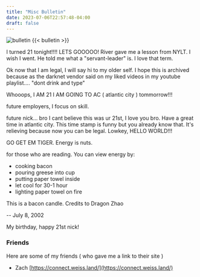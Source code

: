 ```yaml
---
title: "Misc Bulletin"
date: 2023-07-06T22:57:48-04:00
draft: false
---
```


![bulletin](/images/bulletin.jpg)
{{< bulletin >}}

I turned 21 tonight!!!! LETS GOOOOO!
River gave me a lesson from NYLT. I wish I went. He told me what a "servant-leader" is. I love that term.

Ok now that I am legal, I will say hi to my older self. I hope this is archived because
as the darknet vendor said on my liked videos in my youtube playlist....
"dont drink and type" 

Whooops, I AM 21 I AM GOING TO AC ( atlantic city ) tommorrow!!!

future employers, I focus on skill. 

future nick... bro I cant believe this was ur 21st, I love you bro. Have a great time in atlantic city. This time stamp is funny
but you already know that. It's relieving because now you can be legal. Lowkey, HELLO WORLD!!!

GO GET EM TIGER. Energy is nuts. 

for those who are reading. You can view energy by:
- cooking bacon
- pouring greese into cup
- putting paper towel inside
- let cool for 30-1 hour
- lighting paper towel on fire

This is a bacon candle. Credits to Dragon Zhao

-- July 8, 2002

My birthday, happy 21st nick!


### Friends

Here are some of my friends ( who gave me a link to their site )
- Zach [https://connect.weiss.land/](https://connect.weiss.land/)



